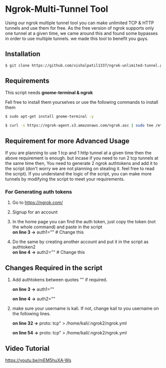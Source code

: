 # Ngrok-Multi-Tunnel Tool 
Using our ngrok multiple tunnel tool you can make unlimited TCP & HTTP tunnels and use them for free. As the free version of ngrok supports only one tunnel at a given time, we came around this and found some bypasses in order to use multiple tunnels. we made this tool to benefit you guys.


## Installation

``` bash
$ git clone https://github.com/vishalpatil1337/ngrok-unlimited-tunnel.git
```

## Requirements

This script needs **gnome-terminal & ngrok**

Fell free to install them yourselves or use the following commands to install them

``` bash
$ sudo apt-get install gnome-terminal -y

$ curl -s https://ngrok-agent.s3.amazonaws.com/ngrok.asc | sudo tee /etc/apt/trusted.gpg.d/ngrok.asc >/dev/null && echo "deb https://ngrok-agent.s3.amazonaws.com buster main" | sudo tee /etc/apt/sources.list.d/ngrok.list && sudo apt update && sudo apt install ngrok
```

## Requirement for more Advanced Usage

If you are planning to use 1 tcp and 1 http tunnel at a given time then the above requirement is enough. but incase if you need to run 2 tcp tunnels at the same time then,
You need to generate 2 ngrok authtokens and add it to the script (don't worry we are not planning on stealing it. feel free to read the script). If you understand the logic of the script, you can make more tunnels by modifying the script to meet your requirements.

### For Generating auth tokens

1) Go to https://ngrok.com/

2) Signup for an account

3) In the home page you can find the auth token, just copy the token (not the whole command) and paste in the script  
   **on line 3 ->**   auth1="<your token>"    # Change this

4) Do the same by creating another account and put it in the script as authtoken2  
   **on line 4 ->**   auth2="<your token>"    # Change this



## Changes Required in the script 

1) Add authtokens between quotes "" if required.

   **on line 3 ->**   auth1="<your token>"    

   **on line 4 ->**   auth2="<your token>"    
  
  
2) make sure your username is kali. If not, change kail to you username on the following lines.
  
   **on line 32 ->**   proto: tcp"  > /home/kali/.ngrok2/ngrok.yml               
  
   **on line 54 ->**   proto: tcp"  > /home/kali/.ngrok2/ngrok.yml               


  
## Video Tutorial

https://youtu.be/mEM5huXA-Ws
